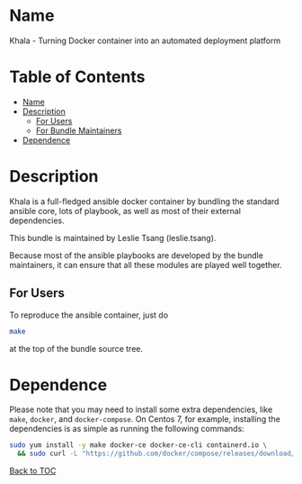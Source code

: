 Name
=================

Khala - Turning Docker container into an automated deployment platform

Table of Contents
=================

* [Name](#name)
* [Description](#description)
    * [For Users](#for-users)
    * [For Bundle Maintainers](#for-bundle-maintainers)
* [Dependence](#dependence)

Description
======

Khala is a full-fledged ansible docker container by bundling the standard ansible core, 
lots of playbook, as well as most of their external dependencies.
 
This bundle is maintained by Leslie Tsang (leslie.tsang).
 
Because most of the ansible playbooks are developed by the bundle maintainers, it can ensure
that all these modules are played well together.

For Users
---------
To reproduce the ansible container, just do

```bash
make
```

at the top of the bundle source tree.

Dependence
======
Please note that you may need to install some extra dependencies, like `make`, `docker`, and `docker-compose`.
On Centos 7, for example, installing the dependencies
is as simple as running the following commands:

```bash
sudo yum install -y make docker-ce docker-ce-cli containerd.io \
  && sudo curl -L "https://github.com/docker/compose/releases/download/1.25.4/docker-compose-$(uname -s)-$(uname -m)" -o /usr/local/bin/docker-compose
```

[Back to TOC](#table-of-contents)
